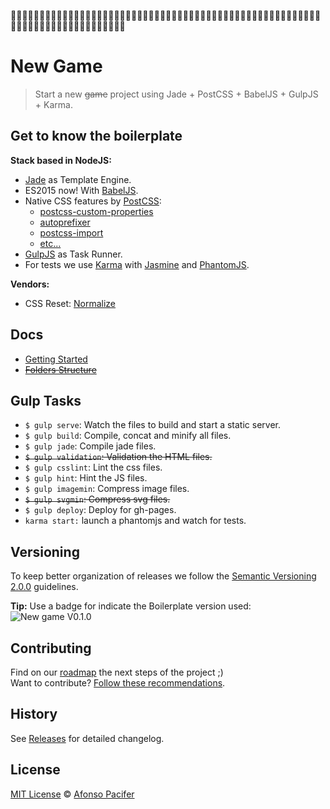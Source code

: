 :space_invader::space_invader::space_invader::space_invader::space_invader::space_invader::space_invader::space_invader::space_invader::space_invader::space_invader::space_invader::space_invader::space_invader::space_invader::space_invader::space_invader::space_invader::space_invader::space_invader::space_invader::space_invader::space_invader::space_invader::space_invader::space_invader::space_invader::space_invader::space_invader::space_invader::space_invader::space_invader::space_invader::space_invader::space_invader::space_invader::space_invader::space_invader::space_invader::space_invader::space_invader::space_invader::space_invader::space_invader::space_invader::space_invader::space_invader::space_invader::space_invader::space_invader::space_invader::space_invader::space_invader::space_invader::space_invader::space_invader::space_invader::space_invader::space_invader::space_invader::space_invader::space_invader::space_invader::space_invader::space_invader::space_invader::space_invader::space_invader::space_invader::space_invader::space_invader::space_invader::space_invader::space_invader:

# New Game

> Start a new <s>game</s> project using Jade + PostCSS + BabelJS + GulpJS + Karma.

## Get to know the boilerplate

**Stack based in NodeJS:**

- [Jade](http://jade-lang.com/) as Template Engine.
- ES2015 now! With [BabelJS](https://babeljs.io/).
- Native CSS features by [PostCSS](https://github.com/postcss/postcss):
  - [postcss-custom-properties](https://github.com/postcss/postcss-custom-properties)
  - [autoprefixer](https://github.com/postcss/autoprefixer)
  - [postcss-import](https://github.com/postcss/postcss-import)
  - [etc...](http://cssnext.io/features/)
- [GulpJS](http://gulpjs.com/) as Task Runner.
- For tests we use [Karma](https://www.npmjs.com/package/karma) with [Jasmine](https://github.com/karma-runner/karma-jasmine) and [PhantomJS](http://phantomjs.org/).

**Vendors:**

- CSS Reset: [Normalize](https://necolas.github.io/normalize.css/)

## Docs

- [Getting Started](docs/getting-started.md)
- <s>[Folders Structure](docs/folders-structure.md)</s>

## Gulp Tasks

- `$ gulp serve`: Watch the files to build and start a static server.
- `$ gulp build`: Compile, concat and minify all files.
- `$ gulp jade`: Compile jade files.
- <s>`$ gulp validation`: Validation the HTML files.</s>
- `$ gulp csslint`: Lint the css files.
- `$ gulp hint`: Hint the JS files.
- `$ gulp imagemin`: Compress image files.
- <s>`$ gulp svgmin`: Compress svg files.</s>
- `$ gulp deploy`: Deploy for gh-pages.
- `karma start:` launch a phantomjs and watch for tests.

## Versioning

To keep better organization of releases we follow the [Semantic Versioning 2.0.0](http://semver.org/) guidelines.

**Tip:** Use a badge for indicate the Boilerplate version used:  ![New game V0.1.0](https://img.shields.io/badge/new--game-0.0.0-8e33ff.svg)

## Contributing

Find on our [roadmap](https://github.com/afonsopacifer/new-game/issues/1) the next steps of the project ;)
<br>
Want to contribute? [Follow these recommendations](https://github.com/afonsopacifer/new-game/blob/master/CONTRIBUTING.md).

## History

See [Releases](https://github.com/afonsopacifer/new-game/releases) for detailed changelog.

## License

[MIT License](https://github.com/afonsopacifer/new-game/blob/master/LICENSE.md) © [Afonso Pacifer](http://afonsopacifer.com/)
